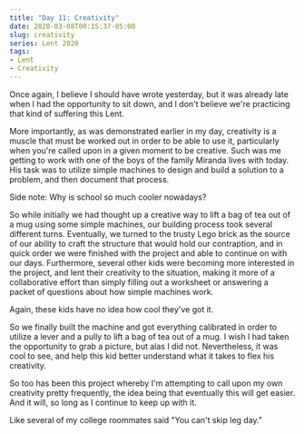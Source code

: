 ```yaml
---
title: "Day 11: Creativity"
date: 2020-03-08T00:15:37-05:00
slug: creativity
series: Lent 2020
tags:
- Lent
- Creativity
---
```

Once again, I believe I should have wrote yesterday, but it was already late when I had the opportunity to sit down, and I don't believe we're practicing that kind of suffering this Lent. 

More importantly, as was demonstrated earlier in my day, creativity is a muscle that must be worked out in order to be able to use it, particularly when you're called upon in a given moment to be creative. Such was me getting to work with one of the boys of the family Miranda lives with today. His task was to utilize simple machines to design and build a solution to a problem, and then document that process. 

Side note: Why is school so much cooler nowadays?

So while initially we had thought up a creative way to lift a bag of tea out of a mug using some simple machines, our building process took several different turns. Eventually, we turned to the trusty Lego brick as the source of our ability to craft the structure that would hold our contraption, and in quick order we were finished with the project and able to continue on with our days. Furthermore, several other kids were becoming more interested in the project, and lent their creativity to the situation, making it more of a collaborative effort than simply filling out a worksheet or answering a packet of questions about how simple machines work.

Again, these kids have no idea how cool they've got it.

So we finally built the machine and got everything calibrated in order to utilize a lever and a pully to lift a bag of tea out of a mug. I wish I had taken the opportunity to grab a picture, but alas I did not. Nevertheless, it was cool to see, and help this kid better understand what it takes to flex his creativity.

So too has been this project whereby I'm attempting to call upon my own creativity pretty frequently, the idea being that eventually this will get easier. And it will, so long as I continue to keep up with it. 

Like several of my college roommates said "You can't skip leg day."
